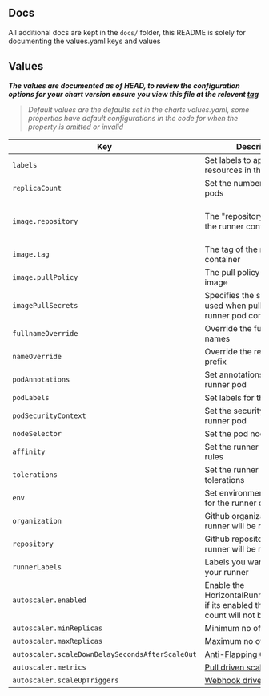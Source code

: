 ## Docs

All additional docs are kept in the `docs/` folder, this README is solely for documenting the values.yaml keys and values

## Values

**_The values are documented as of HEAD, to review the configuration options for your chart version ensure you view this file at the relevent [tag](https://github.com/actions/actions-runner-controller/tags)_**

> _Default values are the defaults set in the charts values.yaml, some properties have default configurations in the code for when the property is omitted or invalid_

| Key                                             | Description                                                                                                     | Default                                                  |
| ----------------------------------------------- | --------------------------------------------------------------------------------------------------------------- | -------------------------------------------------------- |
| `labels`                                        | Set labels to apply to all resources in the chart                                                               |                                                          |
| `replicaCount`                                  | Set the number of runner pods                                                                                   | 1                                                        |
| `image.repository`                              | The "repository/image" of the runner container                                                                  | ghcr.io/actions/actions-runner-controller/actions-runner |
| `image.tag`                                     | The tag of the runner container                                                                                 |                                                          |
| `image.pullPolicy`                              | The pull policy of the runner image                                                                             | IfNotPresent                                             |
| `imagePullSecrets`                              | Specifies the secret to be used when pulling the runner pod containers                                          |                                                          |
| `fullnameOverride`                              | Override the full resource names                                                                                |                                                          |
| `nameOverride`                                  | Override the resource name prefix                                                                               |                                                          |
| `podAnnotations`                                | Set annotations for the runner pod                                                                              |                                                          |
| `podLabels`                                     | Set labels for the runner pod                                                                                   |                                                          |
| `podSecurityContext`                            | Set the security context to runner pod                                                                          |                                                          |
| `nodeSelector`                                  | Set the  pod nodeSelector                                                                                       |                                                          |
| `affinity`                                      | Set the runner pod affinity rules                                                                               |                                                          |
| `tolerations`                                   | Set the runner pod tolerations                                                                                  |                                                          |
| `env`                                           | Set environment variables for the runner container                                                              |                                                          |
| `organization`                                  | Github organization where runner will be registered                                                             | test                                                     |
| `repository`                                    | Github repository where runner will be registered                                                               |                                                          |
| `runnerLabels`                                  | Labels you want to add in your runner                                                                           | test                                                     |
| `autoscaler.enabled`                            | Enable the HorizontalRunnerAutoscaler, if its enabled then replica count will not be used                       | true                                                     |
| `autoscaler.minReplicas`                        | Minimum no of replicas                                                                                          | 1                                                        |
| `autoscaler.maxReplicas`                        | Maximum no of replicas                                                                                          | 5                                                        |
| `autoscaler.scaleDownDelaySecondsAfterScaleOut` | [Anti-Flapping Configuration](https://github.com/actions/actions-runner-controller#anti-flapping-configuration) | 120                                                      |
| `autoscaler.metrics`                            | [Pull driven scaling](https://github.com/actions/actions-runner-controller#pull-driven-scaling)                 | default                                                  |
| `autoscaler.scaleUpTriggers`                    | [Webhook driven scaling](https://github.com/actions/actions-runner-controller#webhook-driven-scaling)           |                                                          |

